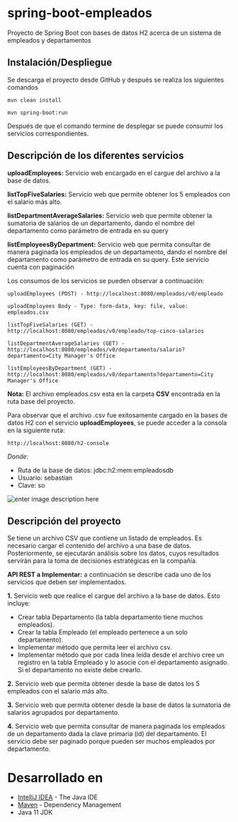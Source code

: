 # spring-boot-empleados
Proyecto de Spring Boot con bases de datos H2 acerca de un sistema de empleados y departamentos

## Instalación/Despliegue

Se descarga el proyecto desde GitHub y después se realiza los siguientes comandos
```
mvn clean install

mvn spring-boot:run
```
Después de que el comando termine de desplegar se puede consumir los servicios correspondientes.

## Descripción de los diferentes servicios

**uploadEmployees:** Servicio web encargado en el cargue del archivo a la base de datos.

**listTopFiveSalaries:** Servicio web que permite obtener los 5 empleados con el salario más alto.

**listDepartmentAverageSalaries:** Servicio web que permite obtener la sumatoria de salarios de un departamento, dando el nombre del departamento como parámetro de entrada en su query

**listEmployeesByDepartment:** Servicio web que permita consultar de manera paginada los empleados de un departamento, dando el nombre del departamento como parámetro de entrada en su query. Este servicio cuenta con paginación 

Los consumos de los servicios se pueden observar a continuación:
```
uploadEmployees (POST) - http://localhost:8080/empleados/v0/empleado

uploadEmployees Body - Type: form-data, key: file, value: empleados.csv

listTopFiveSalaries (GET) - http://localhost:8080/empleados/v0/empleado/top-cinco-salarios

listDepartmentAverageSalaries (GET) - http://localhost:8080/empleados/v0/departamento/salario?departamento=City Manager's Office

listEmployeesByDepartment (GET) - http://localhost:8080/empleados/v0/departamento?departamento=City Manager's Office
```
**Nota:** El archivo empleados.csv esta en la carpeta **CSV** encontrada en la ruta base del proyecto.

Para observar que el archivo .csv fue exitosamente cargado en la bases de datos H2 con el servicio **uploadEmployees**, se puede acceder a la consola en la siguiente ruta:
```
http://localhost:8080/h2-console
```
*Donde:*
- Ruta de la base de datos: jdbc:h2:mem:empleadosdb
- Usuario: sebastian
- Clave: so

![enter image description here](https://i.ibb.co/vQPNZML/H2database.png)

## Descripción del proyecto

Se tiene un archivo CSV que contiene un listado de empleados. Es necesario cargar el contenido del archivo a una base de datos. Posteriormente, se ejecutarán análisis sobre los datos, cuyos resultados servirán para la toma de decisiones estratégicas en la compañía.

**API REST a Implementar:** a continuación se describe cada uno de los servicios que deben ser implementados.

**1.** Servicio web que realice el cargue del archivo a la base de datos. Esto
incluye:
- Crear tabla Departamento (la tabla departamento tiene muchos
empleados).
- Crear la tabla Empleado (el empleado pertenece a un solo
departamento).
- Implementar método que permita leer el archivo csv.
- Implementar método que por cada línea leída desde el archivo cree un
registro en la tabla Empleado y lo asocie con el departamento
asignado. Si el departamento no existe debe crearlo.

**2.** Servicio web que permita obtener desde la base de datos los 5 empleados con el salario más alto.

**3.** Servicio web que permita obtener desde la base de datos la sumatoria de salarios agrupados por departamento.

**4.** Servicio web que permita consultar de manera paginada los empleados de un departamento dada la clave primaria (id) del departamento. El servicio debe ser paginado porque pueden ser muchos empleados por departamento.

# Desarrollado en

* [IntelliJ IDEA](https://www.jetbrains.com/idea/) - The Java IDE
* [Maven](https://maven.apache.org/) - Dependency Management
* Java 11 JDK

